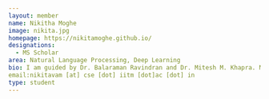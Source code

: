 ```yaml
---
layout: member
name: Nikitha Moghe
image: nikita.jpg
homepage: https://nikitamoghe.github.io/
designations: 
  - MS Scholar
area: Natural Language Processing, Deep Learning
bio: I am guided by Dr. Balaraman Ravindran and Dr. Mitesh M. Khapra. My research interests lie in the field of Natural Language Processing. I am currently working on incorporating information from unstructured data in Dialogue Systems. I have recently started exploring incorporation of linguistic structures such as dependency graphs to improve performance on NLP tasks.
email:nikitavam [at] cse [dot] iitm [dot]ac [dot] in
type: student
---
```

